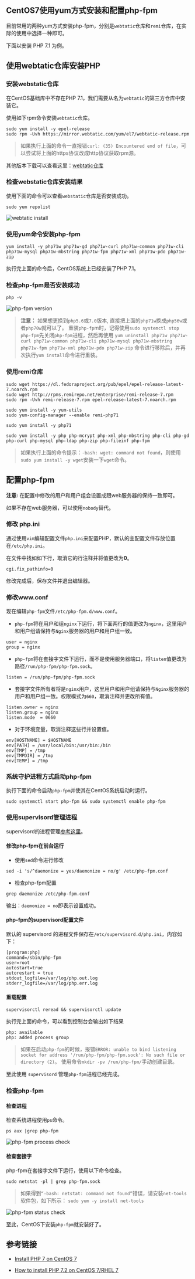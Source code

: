 ## CentOS7使用yum方式安装和配置php-fpm

目前常用的两种yum方式安装php-fpm，分别是`webtatic`仓库和`remi`仓库，在实际的使用中选择一种即可。

下面以安装 PHP 7.1 为例。

## 使用webtatic仓库安装PHP


### 安装webstatic仓库
在CentOS基础库中不存在PHP 7.1，我们需要从名为`webtatic`的第三方仓库中安装它。

使用如下rpm命令安装`webtatic`仓库。

```
sudo yum install -y epel-release
sudo rpm -Uvh https://mirror.webtatic.com/yum/el7/webtatic-release.rpm
```

> 如果执行上面的命令一直报错`curl: (35) Encountered end of file`，可以尝试将上面的https协议改成http协议获取rpm源。

其他版本下载可以查看这里：[webtatic仓库](https://webtatic.com/projects/yum-repository/)

### 检查webstatic仓库安装结果

使用下面的命令可以查看`webstatic`仓库是否安装成功。

```
sudo yum repolist
```

![webtatic install](/assets/webtatic-rpm.png)


### 使用yum命令安装php-fpm

```
yum install -y php71w php71w-gd php71w-curl php71w-common php71w-cli php71w-mysql php71w-mbstring php71w-fpm php71w-xml php71w-pdo php71w-zip
```

执行完上面的命令后，CentOS系统上已经安装了PHP 7.1。

### 检查php-fpm是否安装成功

```
php -v
```
![php-fpm version](/assets/check-php-fpm-install-by-webtatic-success.png)


> **注意：** 如果想更换到`php5.6`或`7.0`版本, 直接把上面的`php71w`换成`php56w`或者`php70w`就可以了。
> 重装`php-fp`m时，记得使用`sudo systemctl stop php-fpm`先关闭`php-fpm`进程，然后再使用 `yum uninstall php71w php71w-curl php71w-common php71w-cli php71w-mysql php71w-mbstring php71w-fpm php71w-xml php71w-pdo php71w-zip` 命令进行移除后，并再次执行`yum install`命令进行重装。


### 使用remi仓库

```
sudo wget https://dl.fedoraproject.org/pub/epel/epel-release-latest-7.noarch.rpm
sudo wget http://rpms.remirepo.net/enterprise/remi-release-7.rpm
sudo rpm -Uvh remi-release-7.rpm epel-release-latest-7.noarch.rpm

sudo yum install -y yum-utils
sudo yum-config-manager --enable remi-php71

sudo yum install -y php71

sudo yum install -y php php-mcrypt php-xml php-mbstring php-cli php-gd php-curl php-mysql php-ldap php-zip php-fileinf php-fpm
```

> 如果执行上面的命令提示：`-bash: wget: command not found`，则使用`sudo yum install -y wget`安装一下`wget`命令。


## 配置php-fpm

**注意:** 在配置中修改的用户和用户组会设置成跟web服务器的保持一致即可。

如果不存在web服务器，可以使用`nobody`替代。

### 修改 php.ini

通过使用`vim`编辑配置文件`php.ini`来配置PHP，默认的主配置文件存放位置在`/etc/php.ini`。

在文件中找如如下行，取消它的行注释并将值更改为**0**。

```
cgi.fix_pathinfo=0
```

修改完成后，保存文件并退出编辑器。

### 修改www.conf

现在编辑`php-fpm`文件`/etc/php-fpm.d/www.conf`。

- `php-fpm`将在用户和组`nginx`下运行，将下面两行的值更改为`nginx`，这里用户和用户组请保持与`Nginx`服务器的用户和用户组一致。
```
user = nginx
group = nginx
```

- `php-fpm`将在套接字文件下运行，而不是使用服务器端口，将`listen`值更改为路径`/run/php-fpm/php-fpm.sock`。
```
listen = /run/php-fpm/php-fpm.sock
```

- 套接字文件所有者将是`nginx`用户，这里用户和用户组请保持与`Nginx`服务器的用户和用户组一致。权限模式为`660`，取消注释并更改所有值。
```
listen.owner = nginx
listen.group = nginx
listen.mode  = 0660
```

- 对于环境变量，取消注释这些行并设置值。
```
env[HOSTNAME] = $HOSTNAME
env[PATH] = /usr/local/bin:/usr/bin:/bin
env[TMP] = /tmp
env[TMPDIR] = /tmp
env[TEMP] = /tmp
```


### 系统守护进程方式启动php-fpm

执行下面的命令启动`php-fpm`并使其在CentOS系统启动时运行。
```
sudo systemctl start php-fpm && sudo systemctl enable php-fpm
```

### 使用supervisord管理进程

supervisord的进程管理[参考这里](/centos/how-to-use-supervisord-manager-processes.md)。

#### 修改php-fpm在前台运行

- 使用`sed`命令进行修改
```
sed -i 's/^daemonize = yes/daemonize = no/g' /etc/php-fpm.conf
```

- 检查php-fpm配置
```
grep daemonize /etc/php-fpm.conf
```
输出：`daemonize = no`即表示设置成功。

#### php-fpm的supervisord配置文件

默认的 supervisord 的进程文件保存在`/etc/supervisord.d/php.ini`，内容如下：

```
[program:php]
command=/sbin/php-fpm
user=root
autostart=true
autorestart = true
stdout_logfile=/var/log/php.out.log
stderr_logfile=/var/log/php.err.log
```

#### 重载配置

```
supervisorctl reread && supervisorctl update
```

执行完上面的命令，可以看到控制台会输出如下结果

```
php: available
php: added process group
```


> 如果在启动`php-fpm`的时候，报错`ERROR: unable to bind listening socket for address '/run/php-fpm/php-fpm.sock': No such file or directory (2)`。
> 使用命令`mkdir -pv /run/php-fpm/`手动创建目录。

至此使用 `supervisord` 管理`php-fpm`进程已经完成。

### 检查php-fpm

#### 检查进程

检查系统进程使用`ps`命令。

```
ps aux |grep php-fpm
```

![php-fpm process check](/assets/php-fpm-process-check.png)

#### 检查套接字

php-fpm在套接字文件下运行，使用以下命令检查。

```
sudo netstat -pl | grep php-fpm.sock
```

> 如果得到`“-bash: netstat: command not found”`错误，请安装`net-tools`软件包，如下所示：
>`sudo yum -y install net-tools`

![php-fpm status check](/assets/php-fpm-sock-status-check.png)


至此，CentOS下安装`php-fpm`就安装好了。


## 参考链接

* [Install PHP 7 on CentOS 7](https://linuxize.com/post/install-php-7-on-centos-7/)

* [How to install PHP 7.2 on CentOS 7/RHEL 7](https://www.cyberciti.biz/faq/how-to-install-php-7-2-on-centos-7-rhel-7/)
